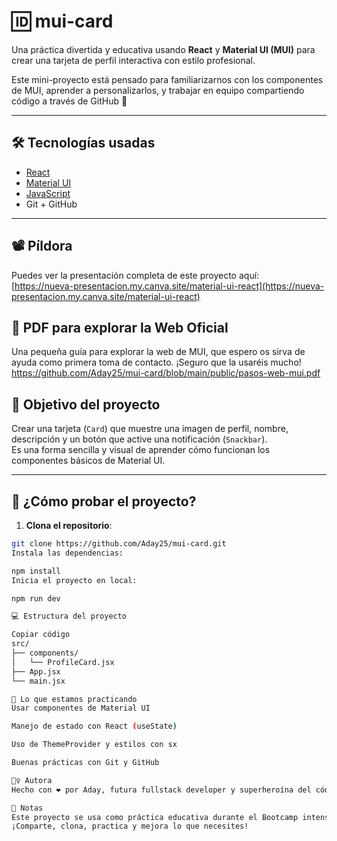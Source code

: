 # 🆔​ mui-card

Una práctica divertida y educativa usando **React** y **Material UI (MUI)** para crear una tarjeta de perfil interactiva con estilo profesional.

Este mini-proyecto está pensado para familiarizarnos con los componentes de MUI, aprender a personalizarlos, y trabajar en equipo compartiendo código a través de GitHub 🚀

---

## 🛠️ Tecnologías usadas

- [React](https://reactjs.org/)
- [Material UI](https://mui.com/)
- [JavaScript](https://developer.mozilla.org/es/docs/Web/JavaScript)
- Git + GitHub

---

## 📽️ Píldora

Puedes ver la presentación completa de este proyecto aquí:  
[https://nueva-presentacion.my.canva.site/material-ui-react](https://nueva-presentacion.my.canva.site/material-ui-react)

## 📝 PDF para explorar la Web Oficial

Una pequeña guía para explorar la web de MUI, que espero os sirva de ayuda como primera toma de contacto. ¡Seguro que la usaréis mucho!
https://github.com/Aday25/mui-card/blob/main/public/pasos-web-mui.pdf

## 🎯 Objetivo del proyecto

Crear una tarjeta (`Card`) que muestre una imagen de perfil, nombre, descripción y un botón que active una notificación (`Snackbar`).  
Es una forma sencilla y visual de aprender cómo funcionan los componentes básicos de Material UI.

---

## 🧪 ¿Cómo probar el proyecto?

1. **Clona el repositorio**:

```bash
git clone https://github.com/Aday25/mui-card.git
Instala las dependencias:

npm install
Inicia el proyecto en local:

npm run dev

💻 Estructura del proyecto

Copiar código
src/
├── components/
│   └── ProfileCard.jsx
├── App.jsx
└── main.jsx

🧠 Lo que estamos practicando
Usar componentes de Material UI

Manejo de estado con React (useState)

Uso de ThemeProvider y estilos con sx

Buenas prácticas con Git y GitHub

🧙‍♀️ Autora
Hecho con ❤️ por Aday, futura fullstack developer y superheroína del código.

📌 Notas
Este proyecto se usa como práctica educativa durante el Bootcamp intensivo de Desarrollo Web Fullstack.
¡Comparte, clona, practica y mejora lo que necesites!
